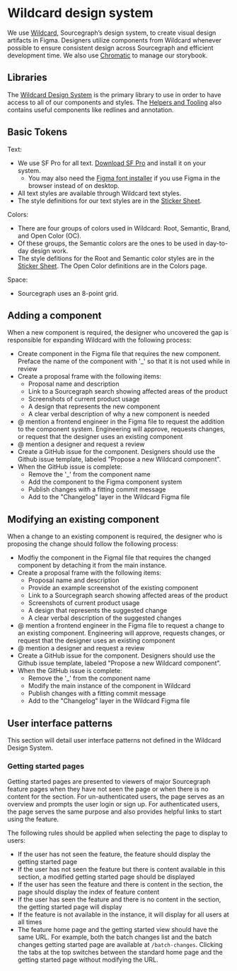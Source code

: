 # Wildcard design system

We use [Wildcard](https://www.figma.com/file/NIsN34NH7lPu04olBzddTw/Wildcard-Design-System?node-id=891%3A0), Sourcegraph’s design system, to create visual design artifacts in Figma. Designers utilize components from Wildcard whenever possible to ensure consistent design across Sourcegraph and efficient development time. We also use [Chromatic](https://www.chromatic.com/library?appId=5f0f381c0e50750022dc6bf7) to manage our storybook.

## Libraries

The [Wildcard Design System](https://www.figma.com/file/NIsN34NH7lPu04olBzddTw/Wildcard-Design-System?node-id=891%3A0) is the primary library to use in order to have access to all of our components and styles. The [Helpers and Tooling](https://www.figma.com/file/8qNcDzOXLj1hcOM76WDPN9/%F0%9F%9B%A0Project-Tools?node-id=72%3A20) also contains useful components like redlines and annotation.

## Basic Tokens

Text:

- We use SF Pro for all text. [Download SF Pro](https://drive.google.com/drive/folders/1X1hwQr4lGGVn5BDe4f09q_xRqboQZpsQ) and install it on your system.
  - You may also need the [Figma font installer](https://www.figma.com/downloads/) if you use Figma in the browser instead of on desktop.
- All text styles are available through Wildcard text styles.
- The style definitions for our text styles are in the [Sticker Sheet](https://www.figma.com/file/NIsN34NH7lPu04olBzddTw/Wildcard-Design-System?node-id=908%3A0).

Colors:

- There are four groups of colors used in Wildcard: Root, Semantic, Brand, and Open Color (OC).
- Of these groups, the Semantic colors are the ones to be used in day-to-day design work.
- The style defitions for the Root and Semantic color styles are in the [Sticker Sheet](https://www.figma.com/file/NIsN34NH7lPu04olBzddTw/Wildcard-Design-System?node-id=908%3A0). The Open Color definitions are in the Colors page.

Space:

- Sourcegraph uses an 8-point grid.

## Adding a component

When a new component is required, the designer who uncovered the gap is responsible for expanding Wildcard with the following process:

- Create component in the Figma file that requires the new component. Preface the name of the component with '\_' so that it is not used while in review
- Create a proposal frame with the following items:
  - Proposal name and description
  - Link to a Sourcegraph search showing affected areas of the product
  - Screenshots of current product usage
  - A design that represents the new component
  - A clear verbal description of why a new component is needed
- @ mention a frontend engineer in the Figma file to request the addition to the component system. Engineering will approve, requests changes, or request that the designer uses an existing component
- @ mention a designer and request a review
- Create a GitHub issue for the component. Designers should use the Github issue template, labeled "Propose a new Wildcard component".
- When the GitHub issue is complete:
  - Remove the '\_' from the component name
  - Add the component to the Figma component system
  - Publish changes with a fitting commit message
  - Add to the "Changelog" layer in the Wildcard Figma file

## Modifying an existing component

When a change to an existing component is required, the designer who is proposing the change should follow the following process:

- Modfiy the component in the Figmal file that requires the changed component by detaching it from the main instance.
- Create a proposal frame with the following items:
  - Proposal name and description
  - Provide an example screenshot of the existing component
  - Link to a Sourcegraph search showing affected areas of the product
  - Screenshots of current product usage
  - A design that represents the suggested change
  - A clear verbal description of the suggested changes
- @ mention a frontend engineer in the Figma file to request a change to an existing component. Engineering will approve, requests changes, or request that the designer uses an existing component
- @ mention a designer and request a review
- Create a GitHub issue for the component. Designers should use the Github issue template, labeled "Propose a new Wildcard component".
- When the GitHub issue is complete:
  - Remove the '\_' from the component name
  - Modify the main instance of the component in Wildcard
  - Publish changes with a fitting commit message
  - Add to the "Changelog" layer in the Wildcard Figma file

## User interface patterns

This section will detail user interface patterns not defined in the Wildcard Design System.

### Getting started pages

Getting started pages are presented to viewers of major Sourcegraph feature pages when they have not seen the page or when there is no content for the section. For un-authenticated users, the page serves as an overview and prompts the user login or sign up. For authenticated users, the page serves the same purpose and also provides helpful links to start using the feature.

The following rules should be applied when selecting the page to display to users:

- If the user has not seen the feature, the feature should display the getting started page
- If the user has not seen the feature but there is content available in this section, a modified getting started page should be displayed
- If the user has seen the feature and there is content in the section, the page should display the index of feature content
- If the user has seen the feature and there is no content in the section, the getting started page will display
- If the feature is not available in the instance, it will display for all users at all times
- The feature home page and the getting started view should have the same URL. For example, both the batch changes list and the batch changes getting started page are available at `/batch-changes`. Clicking the tabs at the top switches between the standard home page and the getting started page without modifying the URL.
